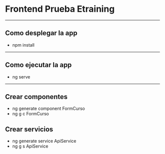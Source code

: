 # Frontend Prueba Etraining
---
## Como desplegar la app
-   npm install
---
## Como ejecutar la app
-   ng serve
---
## Crear componentes
-   ng generate component FormCurso
-   ng g c FormCurso

## Crear servicios
-   ng generate service ApiService
-   ng g s ApiService

